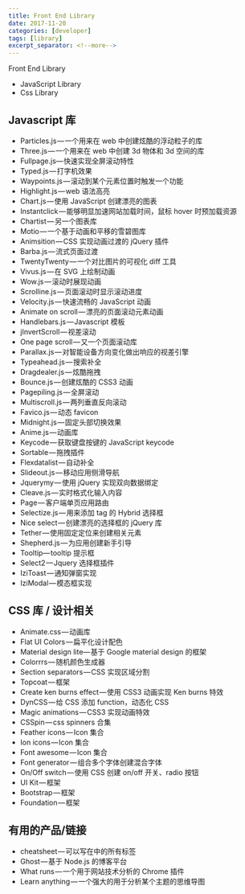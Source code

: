 ```yaml
---
title: Front End Library
date: 2017-11-20
categories: [developer]
tags: [library]
excerpt_separator: <!--more-->
---
```


Front End Library
* JavaScript Library
* Css Library

<!--more-->

## Javascript 库

* Particles.js — 一个用来在 web 中创建炫酷的浮动粒子的库
* Three.js — 一个用来在 web 中创建 3d 物体和 3d 空间的库
* Fullpage.js— 快速实现全屏滚动特性
* Typed.js — 打字机效果
* Waypoints.js — 滚动到某个元素位置时触发一个功能
* Highlight.js — web 语法高亮
* Chart.js — 使用 JavaScript 创建漂亮的图表
* Instantclick — 能够明显加速网站加载时间，鼠标 hover 时预加载资源
* Chartist — 另一个图表库
* Motio — 一个基于动画和平移的雪碧图库
* Animsition — CSS 实现动画过渡的 jQuery 插件
* Barba.js — 流式页面过渡
* TwentyTwenty — 一个对比图片的可视化 diff 工具
* Vivus.js — 在 SVG 上绘制动画
* Wow.js — 滚动时展现动画
* Scrolline.js — 页面滚动时显示滚动进度
* Velocity.js — 快速流畅的 JavaScript 动画
* Animate on scroll — 漂亮的页面滚动元素动画
* Handlebars.js — Javascript 模板
* jInvertScroll — 视差滚动
* One page scroll — 又一个页面滚动库
* Parallax.js — 对智能设备方向变化做出响应的视差引擎
* Typeahead.js — 搜索补全
* Dragdealer.js — 炫酷拖拽
* Bounce.js — 创建炫酷的 CSS3 动画
* Pagepiling.js — 全屏滚动
* Multiscroll.js — 两列垂直反向滚动
* Favico.js — 动态 favicon
* Midnight.js — 固定头部切换效果
* Anime.js — 动画库
* Keycode — 获取键盘按键的 JavaScript keycode
* Sortable — 拖拽插件
* Flexdatalist — 自动补全
* Slideout.js — 移动应用侧滑导航
* Jquerymy — 使用 jQuery 实现双向数据绑定
* Cleave.js — 实时格式化输入内容
* Page — 客户端单页应用路由
* Selectize.js — 用来添加 tag 的 Hybrid 选择框
* Nice select — 创建漂亮的选择框的 jQuery 库
* Tether — 使用固定定位来创建相关元素
* Shepherd.js — 为应用创建新手引导
* Tooltip— tooltip 提示框
* Select2 — Jquery 选择框插件
* IziToast — 通知弹窗实现
* IziModal — 模态框实现
## CSS 库 / 设计相关
* Animate.css — 动画库
* Flat UI Colors — 扁平化设计配色
* Material design lite— 基于 Google material design 的框架
* Colorrrs — 随机颜色生成器
* Section separators — CSS 实现区域分割
* Topcoat — 框架
* Create ken burns effect — 使用 CSS3 动画实现 Ken burns 特效
* DynCSS — 给 CSS 添加 function，动态化 CSS
* Magic animations — CSS3 实现动画特效
* CSSpin — css spinners 合集
* Feather icons — Icon 集合
* Ion icons — Icon 集合
* Font awesome — Icon 集合
* Font generator — 组合多个字体创建混合字体
* On/Off switch — 使用 CSS 创建 on/off 开关、radio 按钮
* UI Kit — 框架
* Bootstrap — 框架
* Foundation — 框架
## 有用的产品/链接
* cheatsheet — 可以写在<head>中的所有标签
* Ghost — 基于 Node.js 的博客平台
* What runs — 一个用于网站技术分析的 Chrome 插件
* Learn anything — 一个强大的用于分析某个主题的思维导图